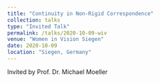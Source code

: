 ```yaml
---
title: "Continuity in Non-Rigid Correspondence"
collection: talks
type: "Invited Talk"
permalink: /talks/2020-10-09-wiv
venue: "Women in Vision Siegen"
date: 2020-10-09
location: "Siegen, Germany"
---
```

Invited by Prof. Dr. Michael Moeller
